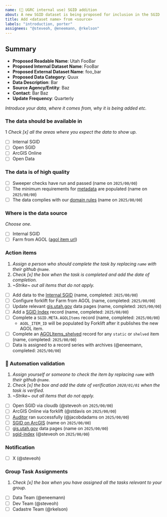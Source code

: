 ```yaml
---
name: (🔐 UGRC internal use) SGID addition
about: A new SGID dataset is being proposed for inclusion in the SGID
title: Add <dataset name> from <source>
labels: "introduction, porter"
assignees: "@steveoh, @eneemann, @rkelson"
---
```


## Summary

<!-- conductor = {"table":"category.internaltablename"} -->

- **Proposed Readable Name**: Utah FooBar <!-- AGOL_PUBLISHED_NAME -->
- **Proposed Internal Dataset Name**: FooBar
- **Proposed External Dataset Name**: foo_bar <!-- AGOL_PUBLISHED_NAME with spaces converted to underscores and Utah removed -->
- **Proposed Data Category**: Quux
- **Data Description**: Bar
- **Source Agency/Entity**: Baz
- **Contact**: Bar Baz
- **Update Frequency**: Quarterly

_Introduce your data, where it comes from, why it is being added etc._

### The data should be available in

1 _Check [x] all the areas where you expect the data to show up._

- [ ] Internal SGID
- [ ] Open SGID
- [ ] ArcGIS Online
- [ ] Open Data

### The data is of high quality

- [ ] Sweeper checks have run and passed (name on `2025/00/00`)
- [ ] The minimum requirements for [metadata](https://gis.utah.gov/about/policy/sgid/) are populated (name on `2025/00/00`)
- [ ] The data complies with our [domain rules](https://gis.utah.gov/about/policy/sgid/) (name on `2025/00/00`)

### Where is the data source

_Choose one._

- [ ] Internal SGID
- [ ] Farm from AGOL ([agol item url](https://<orgname>.maps.arcgis.com/home/item.html?id=<itemid))

### Action items

1. _Assign a person who should complete the task by replacing `name` with their github `@name`._
1. _Check [x] the box when the task is completed and add the date of completion._
1. _~Strike~ out all items that do not apply._

- [ ] Add data to the [Internal SGID](https://stackoverflow.com/c/ugrc/questions/109) (name, completed: `2025/00/00`)
- [ ] Configure forklift for Farm from AGOL (name, completed: `2025/00/00`)
- [ ] Update relevant [gis.utah.gov](https://gis.utah.gov/data) data pages (name, completed: `2025/00/00`)
- [ ] Add a [SGID Index](https://docs.google.com/spreadsheets/d/11ASS7LnxgpnD0jN4utzklREgMf1pcvYjcXcIcESHweQ/edit#gid=1024261148) record (name, completed: `2025/00/00`)
- [ ] Complete a `SGID.META.AGOLItems` record (name, completed: `2025/00/00`)
  - `AGOL_ITEM_ID` will be populated by Forklift after it publishes the new AGOL item.
- [ ] Complete an [AGOLItems_shelved](http://utah.maps.arcgis.com/home/item.html?id=1760fbedbc7e49429aa6c0c3ab1442ec) record for any `static` or `shelved` item (name, completed: `2025/00/00`)
- [ ] Data is assigned to a record series with archives (@eneemann, completed: `2025/00/00`)

### :robot: Automation validation

1. _Assign yourself or someone to check the item by replacing `name` with their github `@name`._
1. _Check [x] the box and add the date of verification `2020/01/01` when the task is verified._
1. _~Strike~ out all items that do not apply._

- [ ] Open SGID via cloudb (@steveoh on `2025/00/00`)
- [ ] ArcGIS Online via forklift (@stdavis on `2025/00/00`)
- [ ] [Auditor](https://github.com/agrc/Auditor) ran successfully (@jacobdadams on `2025/00/00`)
- [ ] [SGID on ArcGIS](https://opendata.gis.utah.gov) (name on `2025/00/00`)
- [ ] [gis.utah.gov](https://gis.utah.gov/products/sgid/categories/) data pages (name on `2025/00/00`)
- [ ] [sgid-index](https://gis.utah.gov/products/sgid/sgid-index/) (@steveoh on `2025/00/00`)

### Notification

- [ ] X (@steveoh)

### Group Task Assignments

1. _Check [x] the box when you have assigned all the tasks relevant to your group._

- [ ] Data Team (@eneemann)
- [ ] Dev Team (@steveoh)
- [ ] Cadastre Team (@rkelson)

